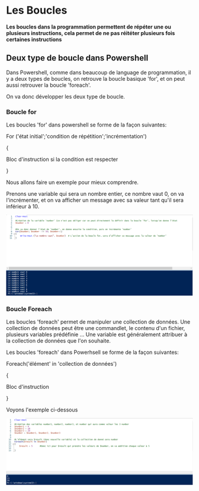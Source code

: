 # Les Boucles

__Les boucles dans la programmation permettent de répéter une ou plusieurs instructions, cela permet de ne pas réitéter plusieurs fois certaines instructions__

## Deux type de boucle dans Powershell 

Dans Powershell, comme dans beaucoup de language de programmation, il y a deux types de boucles, on retrouve la boucle basique 'for', et on peut aussi retrouver la boucle 'foreach'.

On va donc développer les deux type de boucle.

### Boucle for

Les boucles 'for' dans powershell se forme de la façon suivantes:

For ('état initial';'condition de répétition';'incrémentation')

{

   Bloc d'instruction si la condition est respecter 

}

Nous allons faire un exemple pour mieux comprendre.

Prenons une variable qui sera un nombre entier, ce nombre vaut 0, on va l'incrémenter, et on va afficher un message avec sa valeur tant qu'il sera inférieur à 10.

![](https://github.com/kevinguyodo/Powershell/blob/main/Image/Boucle%20For.PNG)

### Boucle Foreach

Les boucles 'foreach' permet de manipuler une collection de données. Une collection de données peut être une commandlet, le contenu d'un fichier, plusieurs variables prédéfinie ... Une variable est généralement attribuer à la collection de données que l'on souhaite.

Les boucles 'foreach' dans Powerhsell se forme de la façon suivantes:

Foreach('élément' in 'collection de données')

{

  Bloc d'instruction 

}

Voyons l'exemple ci-dessous

![](https://github.com/kevinguyodo/Powershell/blob/main/Image/Boucle%20Foreach.PNG)
